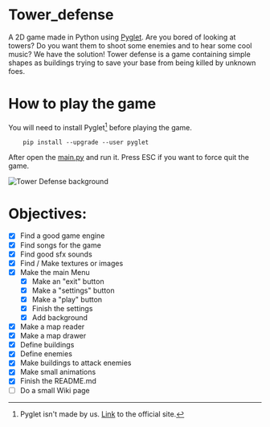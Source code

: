 # Tower_defense
A 2D game made in Python using [Pyglet](https://pyglet.org). Are you bored of looking at towers? Do you want them to shoot some enemies and to hear some cool music?
We have the solution! Tower defense is a game containing simple shapes as buildings trying to save your base from being killed by unknown foes.

# How to play the game
You will need to install Pyglet[^1] before playing the game.

```
    pip install --upgrade --user pyglet
```

After open the [main.py](./src/main.py) and run it. Press ESC if you want to force quit the game.

![Tower Defense background](./assets/img/main_menu_background.png)

# Objectives:
- [x] Find a good game engine
- [x] Find songs for the game
- [x] Find good sfx sounds
- [x] Find / Make textures or images
- [x] Make the main Menu
    - [x] Make an "exit" button
    - [x] Make a "settings" button
    - [x] Make a "play" button
    - [x] Finish the settings
    - [x] Add background
- [x] Make a map reader
- [x] Make a map drawer
- [x] Define buildings
- [x] Define enemies
- [x] Make buildings to attack enemies
- [x] Make small animations
- [x] Finish the README.md
- [ ] Do a small Wiki page

[^1]: Pyglet isn't made by us. [Link](https://pyglet.org) to the official site.